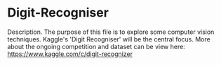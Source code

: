 # Digit-Recogniser

Description.
The purpose of this file is to explore some computer vision techniques. Kaggle's 'Digit Recogniser' will be the central focus. More about the ongoing competition and dataset can be view here:
https://www.kaggle.com/c/digit-recognizer

